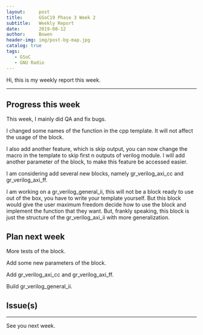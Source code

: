 ```yaml
---
layout:     post
title:      GSoC19 Phase 3 Week 2
subtitle:   Weekly Report
date:       2019-08-12
author:     Bowen
header-img: img/post-bg-map.jpg
catalog: true
tags:
   - GSoC
   - GNU Radio
---
```


Hi, this is my weekly report this week.

--------------------------

## Progress this week
This week, I mainly did QA and fix bugs.

I changed some names of the function in the cpp template. It will not affect the usage of the block.

I also add another feature, which is skip output, you can now change the macro in the template to skip first n outputs of verilog module. I will add another parameter of the block, to make this feature be accessed easier.

I am considering add several new blocks, namely gr_verilog_axi_cc and gr_verilog_axi_ff.

I am working on a gr_verilog_general_ii, this will not be a block ready to use out of the box, you have to write your template yourself. But this block would give the user maximum freedom decide how to use the block and implement the function that they want. But, frankly speaking, this block is just the structure of the gr_verilog_axi_ii with more generalization.

## Plan next week
More tests of the block.

Add some new parameters of the block.

Add gr_verilog_axi_cc and gr_verilog_axi_ff.

Build gr_verilog_general_ii.

## Issue(s)

--------------------------

See you next week.